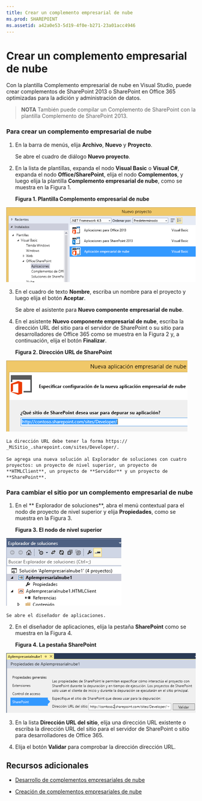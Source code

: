 ```yaml
---
title: Crear un complemento empresarial de nube
ms.prod: SHAREPOINT
ms.assetid: a42a0e53-5d19-4f0e-b271-23a01acc4946
---
```



# Crear un complemento empresarial de nube
Con la plantilla Complemento empresarial de nube en Visual Studio, puede crear complementos de SharePoint 2013 o SharePoint en Office 365 optimizadas para la adición y administración de datos.
> **NOTA**
> También puede compilar un Complemento de SharePoint con la plantilla Complemento de SharePoint 2013. 





### Para crear un complemento empresarial de nube


1. En la barra de menús, elija **Archivo**, **Nuevo** y **Proyecto**.

    Se abre el cuadro de diálogo **Nuevo proyecto**.


2. En la lista de plantillas, expanda el nodo **Visual Basic** o **Visual C#**, expanda el nodo **Office/SharePoint**, elija el nodo **Complementos**, y luego elija la plantilla **Complemento empresarial de nube**, como se muestra en la Figura 1.

   **Figura 1. Plantilla Complemento empresarial de nube**



![Plantilla para crear una aplicación empresarial de nube](images/CloudBusinessApptemplate.PNG)





3. En el cuadro de texto **Nombre**, escriba un nombre para el proyecto y luego elija el botón **Aceptar**.

    Se abre el asistente para **Nuevo componente empresarial de nube**.


4. En el asistente **Nuevo componente empresarial de nube**, escriba la dirección URL del sitio para el servidor de SharePoint o su sitio para desarrolladores de Office 365 como se muestra en la Figura 2 y, a continuación, elija el botón **Finalizar**.

   **Figura 2. Dirección URL de SharePoint**



![Dirección URL de SharePoint](images/SiteURL.PNG)


    La dirección URL debe tener la forma https:// _MiSitio_.sharepoint.com/sites/Developer/.

    Se agrega una nueva solución al Explorador de soluciones con cuatro proyectos: un proyecto de nivel superior, un proyecto de **HTMLClient**, un proyecto de **Servidor** y un proyecto de **SharePoint**.



### Para cambiar el sitio por un complemento empresarial de nube


1. En el ** Explorador de soluciones**, abra el menú contextual para el nodo de proyecto de nivel superior y elija **Propiedades**, como se muestra en la Figura 3.

   **Figura 3. El nodo de nivel superior**



![Nodo de proyecto de nivel superior](images/Top-levelprojectnode.PNG)


    Se abre el diseñador de aplicaciones.


2. En el diseñador de aplicaciones, elija la pestaña **SharePoint** como se muestra en la Figura 4.

   **Figura 4. La pestaña SharePoint**



![Pestaña de propiedades de SharePoint](images/SharePointtab.PNG)





3. En la lista **Dirección URL del sitio**, elija una dirección URL existente o escriba la dirección URL del sitio para el servidor de SharePoint o sitio para desarrolladores de Office 365.


4. Elija el botón **Validar** para comprobar la dirección dirección URL.



## Recursos adicionales
<a name="bk_addresources"> </a>


-  [Desarrollo de complementos empresariales de nube](develop-cloud-business-add-ins.md)


-  [Creación de complementos empresariales de nube](create-cloud-business-add-ins.md)



